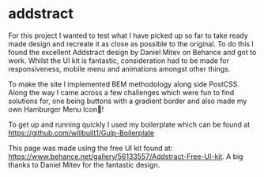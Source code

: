 # addstract

For this project I wanted to test what I have picked up so far to take ready made design and recreate it as close as possible to the original. To do this I found the excellent Addstract design by Daniel Mitev on Behance and got to work. Whilst the UI kit is fantastic, consideration had to be made for responsiveness, mobile menu and animations amongst other things. 

To make the site I implemented BEM methodology along side PostCSS. Along the way I came across a few challenges which were fun to find solutions for, one being buttons with a gradient border and also made my own Hamburger Menu Icon🍔!

To get up and running quickly I used my boilerplate which can be found at https://github.com/willbuilt1/Gulp-Boilerplate 

This page was made using the free UI kit found at: https://www.behance.net/gallery/56133557/Addstract-Free-UI-kit. A big thanks to Daniel Mitev for the fantastic design.